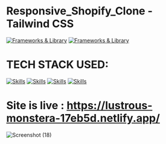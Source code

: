 # Responsive_Shopify_Clone - Tailwind CSS


[![Frameworks & Library](https://img.shields.io/badge/shopify-8DB543?style=for-the-badge&logo=Shopify&logoColor=white)](https://www.apple.com/macos/catalina-preview)
[![Frameworks & Library](https://img.shields.io/badge/Netlify-00C7B7?style=for-the-badge&logo=netlify&logoColor=white)](https://www.apple.com/macos/catalina-preview)

# TECH STACK USED:
[![Skills](https://img.shields.io/badge/HTML5-E34F26?style=for-the-badge&logo=html5&logoColor=white)](https://www.apple.com/macos/catalina-preview)
[![Skills](https://img.shields.io/badge/CSS3-1572B6?style=for-the-badge&logo=css3&logoColor=white)](https://www.apple.com/macos/catalina-preview)
[![Skills](https://img.shields.io/badge/JavaScript-F7DF1E?style=for-the-badge&logo=javascript&logoColor=black)](https://www.apple.com/macos/catalina-preview)
[![Skills](	https://img.shields.io/badge/Tailwind_CSS-38B2AC?style=for-the-badge&logo=tailwind-css&logoColor=white)](https://www.apple.com/macos/catalina-preview)



# Site is live : https://lustrous-monstera-17eb5d.netlify.app/

![Screenshot (18)](https://user-images.githubusercontent.com/93249038/211704273-ff8d46d5-a250-4bb0-a6a8-2ee8efb9c5be.png)
